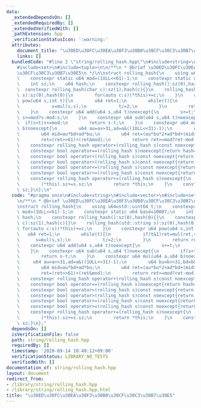 ```yaml
---
data:
  _extendedDependsOn: []
  _extendedRequiredBy: []
  _extendedVerifiedWith: []
  _pathExtension: hpp
  _verificationStatusIcon: ':warning:'
  attributes:
    document_title: "\u30ED\u30FC\u30EA\u30F3\u30B0\u30CF\u30C3\u30B7\u30E5"
    links: []
  bundledCode: "#line 2 \"string/rolling_hash.hpp\"\n#include<string>\n#include<vector>\n\
    #include<set>\n#include<tuple>\n\n/**\n * @brief \u30ED\u30FC\u30EA\u30F3\u30B0\
    \u30CF\u30C3\u30B7\u30E5\n */\n\nstruct rolling_hash{\n    using u64=std::uint64_t;\n\
    \    constexpr static u64 mod=(1ULL<<61)-1;\n    constexpr static u64 base=10007;\n\
    \    int sz;\n    u64 hash;\n    constexpr rolling_hash():sz(0),hash(0){}\n  \
    \  constexpr rolling_hash(char c):sz(1),hash(c){}\n    rolling_hash(std::string\
    \ s):sz(0),hash(0){\n        for(auto c:s)(*this)+=c;\n    }\n    constexpr u64\
    \ pow(u64 s,int t){\n        u64 ret=1;\n        while(t){\n            if(t&1)ret=mul(ret,s);\n\
    \            s=mul(s,s);\n            t/=2;\n        }\n        return ret;\n\
    \    }\n    constexpr u64 add(u64 s,u64 t)noexcept{\n        s+=t;\n        return\
    \ s>=mod?s-mod:s;\n    }\n    constexpr u64 sub(u64 s,u64 t)noexcept{\n      \
    \  if(s<t)s+=mod;\n        return s-t;\n    }\n    constexpr u64 mul(u64 a,u64\
    \ b)noexcept{\n        u64 au=a>>31,ad=a&((1ULL<<31)-1);\n        u64 bu=b>>31,bd=b&((1ULL<<31)-1);\n\
    \        u64 mid=au*bd+ad*bu;\n        u64 ret=(au*bu*2+ad*bd+(mid>>30)+((mid&((1ULL<<30)-1))<<31));\n\
    \        ret=(ret>>61)+(ret&mod);\n        return ret>=mod?ret-mod:ret;\n    }\n\
    \    constexpr rolling_hash operator+(rolling_hash s)const noexcept{return rolling_hash(*this)+=s;}\n\
    \    constexpr bool operator==(rolling_hash s)noexcept{return hash==s.hash&&sz==s.sz;}\n\
    \    constexpr bool operator<(rolling_hash s)const noexcept{return std::make_pair(hash,sz)<std::make_pair(s.hash,s.sz);}\n\
    \    constexpr bool operator>(rolling_hash s)const noexcept{return std::make_pair(hash,sz)>std::make_pair(s.hash,s.sz);}\n\
    \    constexpr bool operator<=(rolling_hash s)const noexcept{return std::make_pair(hash,sz)<=std::make_pair(s.hash,s.sz);}\n\
    \    constexpr bool operator>=(rolling_hash s)const noexcept{return std::make_pair(hash,sz)>=std::make_pair(s.hash,s.sz);}\n\
    \    constexpr rolling_hash operator+=(rolling_hash s)noexcept{\n        (*this).hash=add((*this).hash*pow(base,s.sz),s.hash);\n\
    \        (*this).sz+=s.sz;\n        return *this;\n    }\n    constexpr int size(){return\
    \ sz;}\n};\n"
  code: "#pragma once\n#include<string>\n#include<vector>\n#include<set>\n#include<tuple>\n\
    \n/**\n * @brief \u30ED\u30FC\u30EA\u30F3\u30B0\u30CF\u30C3\u30B7\u30E5\n */\n\
    \nstruct rolling_hash{\n    using u64=std::uint64_t;\n    constexpr static u64\
    \ mod=(1ULL<<61)-1;\n    constexpr static u64 base=10007;\n    int sz;\n    u64\
    \ hash;\n    constexpr rolling_hash():sz(0),hash(0){}\n    constexpr rolling_hash(char\
    \ c):sz(1),hash(c){}\n    rolling_hash(std::string s):sz(0),hash(0){\n       \
    \ for(auto c:s)(*this)+=c;\n    }\n    constexpr u64 pow(u64 s,int t){\n     \
    \   u64 ret=1;\n        while(t){\n            if(t&1)ret=mul(ret,s);\n      \
    \      s=mul(s,s);\n            t/=2;\n        }\n        return ret;\n    }\n\
    \    constexpr u64 add(u64 s,u64 t)noexcept{\n        s+=t;\n        return s>=mod?s-mod:s;\n\
    \    }\n    constexpr u64 sub(u64 s,u64 t)noexcept{\n        if(s<t)s+=mod;\n\
    \        return s-t;\n    }\n    constexpr u64 mul(u64 a,u64 b)noexcept{\n   \
    \     u64 au=a>>31,ad=a&((1ULL<<31)-1);\n        u64 bu=b>>31,bd=b&((1ULL<<31)-1);\n\
    \        u64 mid=au*bd+ad*bu;\n        u64 ret=(au*bu*2+ad*bd+(mid>>30)+((mid&((1ULL<<30)-1))<<31));\n\
    \        ret=(ret>>61)+(ret&mod);\n        return ret>=mod?ret-mod:ret;\n    }\n\
    \    constexpr rolling_hash operator+(rolling_hash s)const noexcept{return rolling_hash(*this)+=s;}\n\
    \    constexpr bool operator==(rolling_hash s)noexcept{return hash==s.hash&&sz==s.sz;}\n\
    \    constexpr bool operator<(rolling_hash s)const noexcept{return std::make_pair(hash,sz)<std::make_pair(s.hash,s.sz);}\n\
    \    constexpr bool operator>(rolling_hash s)const noexcept{return std::make_pair(hash,sz)>std::make_pair(s.hash,s.sz);}\n\
    \    constexpr bool operator<=(rolling_hash s)const noexcept{return std::make_pair(hash,sz)<=std::make_pair(s.hash,s.sz);}\n\
    \    constexpr bool operator>=(rolling_hash s)const noexcept{return std::make_pair(hash,sz)>=std::make_pair(s.hash,s.sz);}\n\
    \    constexpr rolling_hash operator+=(rolling_hash s)noexcept{\n        (*this).hash=add((*this).hash*pow(base,s.sz),s.hash);\n\
    \        (*this).sz+=s.sz;\n        return *this;\n    }\n    constexpr int size(){return\
    \ sz;}\n};"
  dependsOn: []
  isVerificationFile: false
  path: string/rolling_hash.hpp
  requiredBy: []
  timestamp: '2020-09-14 10:40:12+09:00'
  verificationStatus: LIBRARY_NO_TESTS
  verifiedWith: []
documentation_of: string/rolling_hash.hpp
layout: document
redirect_from:
- /library/string/rolling_hash.hpp
- /library/string/rolling_hash.hpp.html
title: "\u30ED\u30FC\u30EA\u30F3\u30B0\u30CF\u30C3\u30B7\u30E5"
---
```

